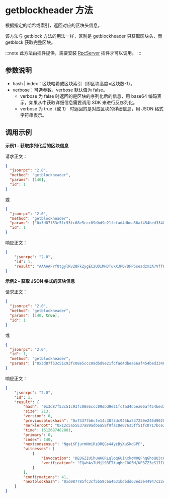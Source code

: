 # getblockheader 方法

根据指定的哈希或索引，返回对应的区块头信息。

该方法与 getblock 方法的用法一样，区别是 getblockheader 只获取区块头，而 getblock 获取完整区块。

:::note
 此方法由插件提供，需要安装 [RpcServer](https://github.com/neo-project/neo-modules/releases) 插件才可以调用。
:::

## 参数说明

- hash | index：区块哈希或区块索引（即区块高度=区块数-1）。
- verbose：可选参数，verbose 默认值为 false。
  - verbose 为 false 时返回的是区块的序列化后的信息，用 base64 编码表示，如果从中获取详细信息需要调用 SDK 来进行反序列化。
  - verbose 为 true（或 1） 时返回的是对应区块的详细信息，用 JSON 格式字符串表示。

## 调用示例

**示例1 - 获取序列化后的区块信息**

请求正文：

```json
{
  "jsonrpc": "2.0",
  "method": "getblockheader",
  "params": [140],
  "id": 1
}
```

或

```json
{
  "jsonrpc": "2.0",
  "method": "getblockheader",
  "params": ["0x3d87f53c51c93fc08e5ccc09dbd9e21fcfad4dbea66af454bed334824a90262c"],
  "id": 1
}
```

响应正文：

```json
{
    "jsonrpc": "2.0",
    "id": 1,
    "result": "AAAAAFrf0tgylRv20FkZygEC2UDiMHJTukXJPQ/DFP5sezdzm3A7VffHxK0b4rwXh/xR/zV24Mj6+Vhq25qoN1WlxRIBIKp7dwEAAIwAAADitlMicpPpnE8pBtU1U6u0pnLfhgFCDEDGZIUihuWK6RLqloq6UiKxkoW0QFhqGhoQU3cK5IQRATFUY807W/hGmYqP80N8qjKQ/e4o8URTzgRUXJKXf1/sKxEMIQLO1DI5fdxE7boDHAvDuTPyj92Wd3kteyDmwDbdqqzx4hELQRON768A"
}
```

**示例2 - 获取 JSON 格式的区块信息**

请求正文：

```json
{
  "jsonrpc": "2.0",
  "method": "getblockheader",
  "params": [140, true],
  "id": 1
}
```

或

```json
{
  "jsonrpc": "2.0",
  "id": 1,
  "method": "getblockheader",
  "params": ["0x3d87f53c51c93fc08e5ccc09dbd9e21fcfad4dbea66af454bed334824a90262c", true]
}
```

响应正文：

```json
{
    "jsonrpc": "2.0",
    "id": 1,
    "result": {
        "hash": "0x3d87f53c51c93fc08e5ccc09dbd9e21fcfad4dbea66af454bed334824a90262c",
        "size": 213,
        "version": 0,
        "previousblockhash": "0x73377b6cfe14c30f3dc945ba537230e240d90201ca1959d0f61b9532d8d2df5a",
        "merkleroot": "0x12c5a55537a89adb6a58f9fac8e07635ff51fc8717bce21badc4c7f7553b709b",
        "time": 1612687482881,
        "primary": 0,
        "index": 140,
        "nextconsensus": "NgaiKFjurmNmiRzDRQGs44yzByXuSkdGPF",
        "witnesses": [
            {
                "invocation": "DEDGZIUihuWK6RLqloq6UiKxkoW0QFhqGhoQU3cK5IQRATFUY807W/hGmYqP80N8qjKQ/e4o8URTzgRUXJKXf1/s",
                "verification": "EQwhAs7UMjl93ETtugMcC8O5M/KP3ZZ3eS17IObANt2qrPHiEQtBE43vrw=="
            }
        ],
        "confirmations": 41,
        "nextblockhash": "0xd087785fc3cf5b59c6a4631bdbdd63ed3e44947c22eb69ba866ea9291473b2b5"
    }
}
```

